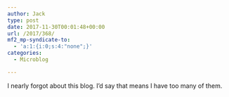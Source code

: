 ```yaml
---
author: Jack
type: post
date: 2017-11-30T00:01:48+00:00
url: /2017/368/
mf2_mp-syndicate-to:
  - 'a:1:{i:0;s:4:"none";}'
categories:
  - Microblog

---
```

I nearly forgot about this blog. I&#8217;d say that means I have too many of them.